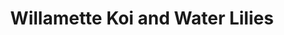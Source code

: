 ---
title: "Willamette Koi and Water Lilies"
url: /salem/willamette-koi-and-water-lilies/
shop: Tiere
---